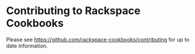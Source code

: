 # Contributing to Rackspace Cookbooks

Please see https://github.com/rackspace-cookbooks/contributing for up
to date information.
